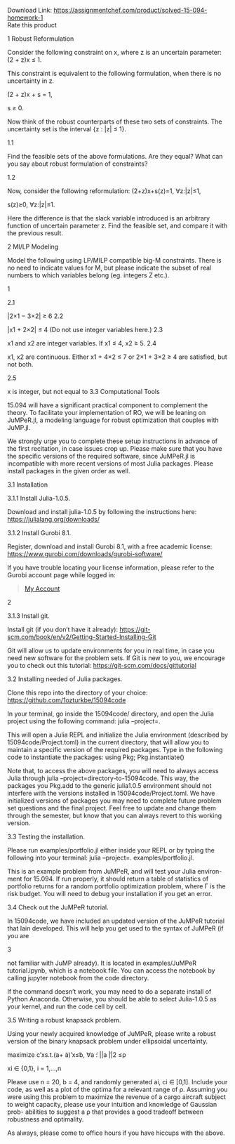 Download Link: https://assignmentchef.com/product/solved-15-094-homework-1
<br>
<span class="kksr-muted">Rate this product</span>

1 Robust Reformulation

Consider the following constraint on x, where z is an uncertain parameter: (2 + z)x ≤ 1.

This constraint is equivalent to the following formulation, when there is no uncertainty in z.

(2 + z)x + s = 1,

s ≥ 0.

Now think of the robust counterparts of these two sets of constraints. The uncertainty set is the interval {z : |z| ≤ 1}.

1.1

Find the feasible sets of the above formulations. Are they equal? What can you say about robust formulation of constraints?

1.2

Now, consider the following reformulation: (2+z)x+s(z)=1, ∀z:|z|≤1,

s(z)≥0, ∀z:|z|≤1.

Here the difference is that the slack variable introduced is an arbitrary function of uncertain parameter z. Find the feasible set, and compare it with the previous result.

2 MI/LP Modeling

Model the following using LP/MILP compatible big-M constraints. There is no need to indicate values for M, but please indicate the subset of real numbers to which variables belong (eg. integers Z etc.).

1

2.1

|2×1 − 3×2| ≥ 6 2.2

|x1 + 2×2| ≤ 4 (Do not use integer variables here.) 2.3

x1 and x2 are integer variables. If x1 ≤ 4, x2 ≥ 5. 2.4

x1, x2 are continuous. Either x1 + 4×2 ≤ 7 or 2×1 + 3×2 ≥ 4 are satisfied, but not both.

2.5

x is integer, but not equal to 3.3 Computational Tools

15.094 will have a significant practical component to complement the theory. To facilitate your implementation of RO, we will be leaning on JuMPeR.jl, a modeling language for robust optimization that couples with JuMP.jl.

We strongly urge you to complete these setup instructions in advance of the first recitation, in case issues crop up. Please make sure that you have the specific versions of the required software, since JuMPeR.jl is incompatible with more recent versions of most Julia packages. Please install packages in the given order as well.

3.1 Installation

3.1.1 Install Julia-1.0.5.

Download and install julia-1.0.5 by following the instructions here: https://julialang.org/downloads/

3.1.2 Install Gurobi 8.1.

Register, download and install Gurobi 8.1, with a free academic license: https://www.gurobi.com/downloads/gurobi-software/

If you have trouble locating your license information, please refer to the Gurobi account page while logged in:

<blockquote class="wp-embedded-content" data-secret="EUzVqVJFDt">

 <a href="https://www.gurobi.com/account/">My Account</a>

</blockquote>

<iframe sandbox="allow-scripts" security="restricted" style="position: absolute; clip: rect(1px, 1px, 1px, 1px);" title="“My Account” — Gurobi" data-secret="EUzVqVJFDt" width="600" height="338" frameborder="0" marginwidth="0" marginheight="0" scrolling="no" data-src="https://www.gurobi.com/account/embed/#?secret=EUzVqVJFDt" class="wp-embedded-content lazyload" src="data:image/gif;base64,R0lGODlhAQABAAAAACH5BAEKAAEALAAAAAABAAEAAAICTAEAOw=="></iframe>

2

3.1.3 Install git.

Install git (if you don’t have it already): https://git-scm.com/book/en/v2/Getting-Started-Installing-Git

Git will allow us to update environments for you in real time, in case you need new software for the problem sets. If Git is new to you, we encourage you to check out this tutorial: https://git-scm.com/docs/gittutorial

3.2 Installing needed of Julia packages.

Clone this repo into the directory of your choice: https://github.com/1ozturkbe/15094code

In your terminal, go inside the 15094code/ directory, and open the Julia project using the following command: julia –project=.

This will open a Julia REPL and initialize the Julia environment (described by 15094code/Project.toml) in the current directory, that will allow you to maintain a specific version of the required packages. Type in the following code to instantiate the packages: using Pkg; Pkg.instantiate()

Note that, to access the above packages, you will need to always access Julia through julia –project=directory-to-15094code. This way, the packages you Pkg.add to the generic julia1.0.5 environment should not interfere with the versions installed in 15094code/Project.toml. We have initialized versions of packages you may need to complete future problem set questions and the final project. Feel free to update and change them through the semester, but know that you can always revert to this working version.

3.3 Testing the installation.

Please run examples/portfolio.jl either inside your REPL or by typing the following into your terminal: julia –project=. examples/portfolio.jl.

This is an example problem from JuMPeR, and will test your Julia environ- ment for 15.094. If run properly, it should return a table of statistics of portfolio returns for a random portfolio optimization problem, where Γ is the risk budget. You will need to debug your installation if you get an error.

3.4 Check out the JuMPeR tutorial.

In 15094code, we have included an updated version of the JuMPeR tutorial that Iain developed. This will help you get used to the syntax of JuMPeR (if you are

3

not familiar with JuMP already). It is located in examples/JuMPeR tutorial.ipynb, which is a notebook file. You can access the notebook by calling jupyter notebook from the code directory.

If the command doesn’t work, you may need to do a separate install of Python Anaconda. Otherwise, you should be able to select Julia-1.0.5 as your kernel, and run the code cell by cell.

3.5 Writing a robust knapsack problem.

Using your newly acquired knowledge of JuMPeR, please write a robust version of the binary knapsack problem under ellipsoidal uncertainty.

maximize c′xs.t.(a+ ̃a)′x≤b, ∀a ̃: ||a ̃||2 ≤ρ

xi ∈ {0,1}, i = 1,…,n

Please use n = 20, b = 4, and randomly generated ai, ci ∈ [0,1]. Include your code, as well as a plot of the optima for a relevant range of ρ. Assuming you were using this problem to maximize the revenue of a cargo aircraft subject to weight capacity, please use your intuition and knowledge of Gaussian prob- abilities to suggest a ρ that provides a good tradeoff between robustness and optimality.

As always, please come to office hours if you have hiccups with the above.